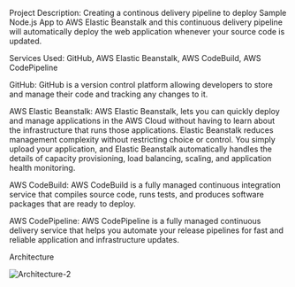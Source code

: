 Project Description: Creating a continous delivery pipeline to deploy Sample Node.js App to AWS Elastic Beanstalk and this continuous delivery pipeline will automatically deploy the web application whenever your source code is updated.

Services Used:
GitHub, AWS Elastic Beanstalk, AWS CodeBuild, AWS CodePipeline 

GitHub: GitHub is a version control platform allowing developers to store and manage their code and tracking any changes to it.

AWS Elastic Beanstalk: AWS Elastic Beanstalk, lets you can quickly deploy and manage applications in the AWS Cloud without having to learn about the infrastructure that runs those applications. Elastic Beanstalk reduces management complexity without restricting choice or control. You simply upload your application, and Elastic Beanstalk automatically handles the details of capacity provisioning, load balancing, scaling, and application health monitoring.

AWS CodeBuild: AWS CodeBuild is a fully managed continuous integration service that compiles source code, runs tests, and produces software packages that are ready to deploy.

AWS CodePipeline: AWS CodePipeline is a fully managed continuous delivery service that helps you automate your release pipelines for fast and reliable application and infrastructure updates.

Architecture

![Architecture-2](https://user-images.githubusercontent.com/128709137/233804655-48dac75a-57e0-4d97-a0ad-bf2f8448c3f9.PNG)



